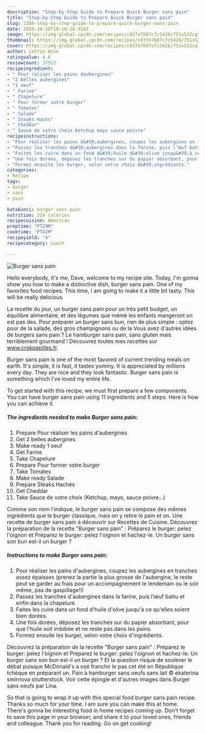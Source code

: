 ```yaml
---
description: "Step-by-Step Guide to Prepare Quick Burger sans pain"
title: "Step-by-Step Guide to Prepare Quick Burger sans pain"
slug: 2266-step-by-step-guide-to-prepare-quick-burger-sans-pain
date: 2020-10-28T10:18:18.918Z
image: https://img-global.cpcdn.com/recipes/c837e7687c7c5426/751x532cq70/burger-sans-pain-photo-principale-de-la-recette.jpg
thumbnail: https://img-global.cpcdn.com/recipes/c837e7687c7c5426/751x532cq70/burger-sans-pain-photo-principale-de-la-recette.jpg
cover: https://img-global.cpcdn.com/recipes/c837e7687c7c5426/751x532cq70/burger-sans-pain-photo-principale-de-la-recette.jpg
author: Lettie Wise
ratingvalue: 4.6
reviewcount: 37512
recipeingredient:
- " Pour raliser les pains daubergines"
- "2 belles aubergines"
- "1 oeuf"
- " Farine"
- " Chapelure"
- " Pour former votre burger"
- " Tomates"
- " Salade"
- " Steaks Hachs"
- " Cheddar"
- " Sauce de votre choix Ketchup mayo sauce poivre"
recipeinstructions:
- "Pour réaliser les pains d&#39;aubergines, coupez les aubergines en tranches assez épaisses (prenez la partie la plus grosse de l&#39;aubergine, le reste peut se garder au frais pour un accompagnement le lendemain ou le soir même, pas de gaspillage!!)"
- "Passez les tranches d&#39;aubergines dans la farine, puis l’œuf battu et enfin dans la chapelure."
- "Faites les cuire dans un fond d&#39;huile d&#39;olive jusqu&#39;à ce qu&#39;elles soient bien dorées."
- "Une fois dorées, déposez les tranches sur du papier absorbant, pour que l&#39;huile soit imbibée et ne reste pas dans les pains."
- "Formez ensuite les burger, selon votre choix d&#39;ingrédients."
categories:
- Recipe
tags:
- burger
- sans
- pain

katakunci: burger sans pain 
nutrition: 224 calories
recipecuisine: American
preptime: "PT29M"
cooktime: "PT42M"
recipeyield: "4"
recipecategory: Lunch

---
```



![Burger sans pain](https://img-global.cpcdn.com/recipes/c837e7687c7c5426/751x532cq70/burger-sans-pain-photo-principale-de-la-recette.jpg)

Hello everybody, it's me, Dave, welcome to my recipe site. Today, I'm gonna show you how to make a distinctive dish, burger sans pain. One of my favorites food recipes. This time, I am going to make it a little bit tasty. This will be really delicious.

La recette du jour, un burger sans pain pour un très petit budget, un équilibre alimentaire, et des légumes que mémé les enfants mangeront on est pas des. Pour préparer un burger sans bun, rien de plus simple : optez pour de la salade, des gros champignons ou de la Vous avez d&#39;autres idées de burgers sans pain ? Le hamburger sans pain, sans gluten mais terriblement gourmand ! Découvrez toutes mes recettes sur www.crokpapilles.fr.

Burger sans pain is one of the most favored of current trending meals on earth. It's simple, it is fast, it tastes yummy. It is appreciated by millions every day. They are nice and they look fantastic. Burger sans pain is something which I've loved my entire life.


To get started with this recipe, we must first prepare a few components. You can have burger sans pain using 11 ingredients and 5 steps. Here is how you can achieve it.

<!--inarticleads1-->

##### The ingredients needed to make Burger sans pain:

1. Prepare  Pour réaliser les pains d&#39;aubergines
1. Get 2 belles aubergines
1. Make ready 1 oeuf
1. Get  Farine
1. Take  Chapelure
1. Prepare  Pour former votre burger
1. Take  Tomates
1. Make ready  Salade
1. Prepare  Steaks Hachés
1. Get  Cheddar
1. Take  Sauce de votre choix (Ketchup, mayo, sauce poivre...)


Comme son nom l&#39;indique, le burger sans pain se compose des mêmes ingrédients que le burger classique, mais on y retire le pain et on. Une recette de burger sans pain à découvrir sur Recettes de Cuisine. Découvrez la préparation de la recette &#34;Burger sans pain&#34; : Préparez le burger: pelez l&#39;oignon et Préparez le burger: pelez l&#39;oignon et hachez-le. Un burger sans son bun est-il un burger ? 

<!--inarticleads2-->

##### Instructions to make Burger sans pain:

1. Pour réaliser les pains d&#39;aubergines, coupez les aubergines en tranches assez épaisses (prenez la partie la plus grosse de l&#39;aubergine, le reste peut se garder au frais pour un accompagnement le lendemain ou le soir même, pas de gaspillage!!)
1. Passez les tranches d&#39;aubergines dans la farine, puis l’œuf battu et enfin dans la chapelure.
1. Faites les cuire dans un fond d&#39;huile d&#39;olive jusqu&#39;à ce qu&#39;elles soient bien dorées.
1. Une fois dorées, déposez les tranches sur du papier absorbant, pour que l&#39;huile soit imbibée et ne reste pas dans les pains.
1. Formez ensuite les burger, selon votre choix d&#39;ingrédients.


Découvrez la préparation de la recette &#34;Burger sans pain&#34; : Préparez le burger: pelez l&#39;oignon et Préparez le burger: pelez l&#39;oignon et hachez-le. Un burger sans son bun est-il un burger ? Et la question risque de soulever le débat puisque McDonald&#39;s a osé franchir le pas cet été en République tchèque en préparant un. Pain à hamburger sans oeufs sans lait © ekaterina smirnova shutterstock. Voir cette épingle et d&#39;autres images dans Burger sans oeufs par Lina. 

So that is going to wrap it up with this special food burger sans pain recipe. Thanks so much for your time. I am sure you can make this at home. There's gonna be interesting food in home recipes coming up. Don't forget to save this page in your browser, and share it to your loved ones, friends and colleague. Thank you for reading. Go on get cooking!
